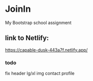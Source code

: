 # JoinIn

My Bootstrap school assignment

## link to Netlify:

https://capable-dusk-443a7f.netlify.app/

### todo

fix header lg/xl
img contact profile

